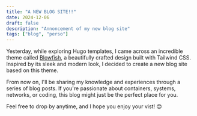 ```yaml
---
title: "A NEW BLOG SITE!!"
date: 2024-12-06
draft: false
description: "Annoncement of my new blog site"
tags: ["blog", "perso"]
---
```


Yesterday, while exploring Hugo templates, I came across an incredible theme called [Blowfish](https://blowfish.page/), a beautifully crafted design built with Tailwind CSS. Inspired by its sleek and modern look, I decided to create a new blog site based on this theme.

From now on, I'll be sharing my knowledge and experiences through a series of blog posts. If you're passionate about containers, systems, networks, or coding, this blog might just be the perfect place for you.

Feel free to drop by anytime, and I hope you enjoy your vist! 😊